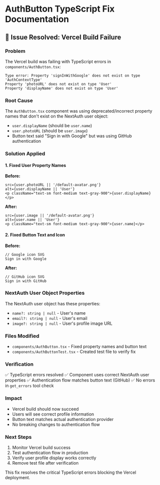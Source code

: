 # AuthButton TypeScript Fix Documentation

## 🚨 Issue Resolved: Vercel Build Failure

### Problem
The Vercel build was failing with TypeScript errors in `components/AuthButton.tsx`:
```
Type error: Property 'signInWithGoogle' does not exist on type 'AuthContextType'
Property 'photoURL' does not exist on type 'User'
Property 'displayName' does not exist on type 'User'
```

### Root Cause
The `AuthButton.tsx` component was using deprecated/incorrect property names that don't exist on the NextAuth user object:
- `user.displayName` (should be `user.name`)
- `user.photoURL` (should be `user.image`)
- Button text said "Sign in with Google" but was using GitHub authentication

### Solution Applied

#### 1. Fixed User Property Names
**Before:**
```tsx
src={user.photoURL || '/default-avatar.png'}
alt={user.displayName || 'User'}
<p className="text-sm font-medium text-gray-900">{user.displayName}</p>
```

**After:**
```tsx
src={user.image || '/default-avatar.png'}
alt={user.name || 'User'}
<p className="text-sm font-medium text-gray-900">{user.name}</p>
```

#### 2. Fixed Button Text and Icon
**Before:**
```tsx
// Google icon SVG
Sign in with Google
```

**After:**
```tsx
// GitHub icon SVG
Sign in with GitHub
```

### NextAuth User Object Properties
The NextAuth user object has these properties:
- `name?: string | null` - User's name
- `email?: string | null` - User's email  
- `image?: string | null` - User's profile image URL

### Files Modified
- `components/AuthButton.tsx` - Fixed property names and button text
- `components/AuthButtonTest.tsx` - Created test file to verify fix

### Verification
✅ TypeScript errors resolved
✅ Component uses correct NextAuth user properties
✅ Authentication flow matches button text (GitHub)
✅ No errors in `get_errors` tool check

### Impact
- Vercel build should now succeed
- Users will see correct profile information
- Button text matches actual authentication provider
- No breaking changes to authentication flow

### Next Steps
1. Monitor Vercel build success
2. Test authentication flow in production
3. Verify user profile display works correctly
4. Remove test file after verification

This fix resolves the critical TypeScript errors blocking the Vercel deployment.
